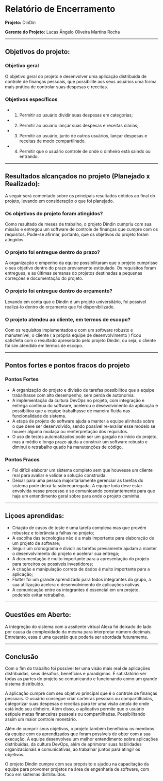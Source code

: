 # Relatório de Encerramento

**Projeto:** DinDin

**Gerente do Projeto:** Lucas Ângelo Oliveira Martins Rocha

---

## Objetivos do projeto:

### Objetivo geral

O objetivo geral do projeto é desenvolver uma aplicação
distribuída de controle de finanças pessoais, que possibilite aos seus
usuários uma forma mais prática de controlar suas despesas e receitas.

### Objetivos específicos

 - 1. Permitir ao usuário dividir suas despesas em categorias;
 - 2. Permitir ao usuário lançar suas despesas e receitas diárias;
 - 3. Permitir ao usuário, junto de outros usuários, lançar despesas e receitas
de modo compartilhado.
 - 4. Permitir que o usuário controle de onde o dinheiro está saindo ou
entrando.

---

## Resultados alcançados no projeto (Planejado x Realizado):

A seguir será comentado sobre os principais resultados obtidos ao final do projeto, levando em consideração o que foi planejado.

### Os objetivos do projeto foram atingidos?

Como resultado de meses de trabalho, o projeto Dindin cumpriu com sua missão e entregou um software de controle de finanças que cumpre
com os requisitos. Pode-se afirmar, portanto, que os objetivos do projeto foram atingidos.

### O projeto foi entregue dentro do prazo?

A organização e empenho da equipe possibilitaram que o projeto cumprisse o seu objetivo dentro do prazo previamente estipulado. 
Os requisitos foram entregues, e as últimas semanas do projetos destinadas a pequenas correções e documentação do projeto. 

### O projeto foi entregue dentro do orçamento? 

Levando em conta que o Dindin é um projeto universitário, foi possível realizá-lo dentro do orçamento que foi disponibilizado.

### O projeto atendeu ao cliente, em termos de escopo? 

Com os requisitos implementados e com um software robusto e manutenível, o cliente ( a própria equipe de desenvolvimento )
ficou satisfeita com o resultado apresetado pelo projeto Dindin, ou seja, o cliente foi sim atendido em termos de escopo.

---

## Pontos fortes e pontos fracos do projeto

### Pontos Fortes

 - A organização do projeto e divisão de tarefas possibilitou que a equipe trabalhasse com alto desempenho, sem perda de autonomia.
 - A implementação da cultura DevOps no projeto, com integração e entrega contínua do software, acelerou o desevolvimento da aplicação 
e possibiltou que a equipe trabalhasse de maneira fluida nas funcionalidade do sistema.
 - A etapa de projeto do software ajuda a manter a equipe alinhada sobre o que deve ser desenvolvido, sendo possível re-avaliar esse modelo
se houver alguma mudaça ou reinterpretação dos requisitos.
 - O uso de testes automatizados pode ser um gargalo no início do projeto, mas a médio e longo prazo ajuda a construir um software robusto
e diminui o retrabalho quado há manutenções de código.

### Pontos Fracos

 - Foi difícil elaborar um sistema completo sem que houvesse um cliente real para avaliar e validar a solução construída.
 - Deixar para uma pessoa majoritariamente gerenciar as tarefas do sistema pode deixá-la sobrecarregada. A equipe toda deve estar envolvida
nesse processo e se comunicando constantemente para que haja um entendimento geral sobre para onde o projeto caminha.

---

## Liçoes aprendidas:
 - Criação de casos de teste é uma tarefa complexa mas que
provém robustez e tolerância a falhas no projeto;
 - A escolha das tecnologias não é a mais importante para
elaboração de um projeto de software;
 - Seguir um cronograma e dividir as tarefas previamente ajudam a
manter o desenvolvimento do projeto e acelerar sua entrega;
 - A documentação é muito importante para a apresentação do
projeto para terceiros ou possíveis investidores;
 - A criação e manipulação correta de dados é muito importante
para a aplicação;
 - Flutter foi um grande aprendizado para todos integrantes do
grupo, a sua utilização acelera o desenvolvimento de aplicações nativas.
 - A comunicação entre os integrantes é essencial em um projeto, podendo
evitar retrabalho.

---

## Questões em Aberto: 

A integreção do sistema com a assitente virtual Alexa foi deixado de lado por causa da complexidade 
da mesma para interpretar número decimais. Entretanto, essa é uma questão que poderia ser abordada futuramente.

---

## Conclusão

Com o fim do trabalho foi possível ter uma visão mais real de aplicações
distribuídas, seus desafios, benefícios e paradigmas. É satisfatório ver
todas as partes do projeto se comunicando e funcionando como um grande
sistema distribuído.

A aplicação cumpre com seu objetivo principal que é o controle de
finanças pessoais. O usuário consegue criar carteiras pessoais ou
compartilhadas, categorizar suas despesas e receitas para ter uma visão
ampla de onde está indo seu dinheiro. Além disso, o aplicativo permite que
o usuário estipule metas financeiras pessoais ou compartilhadas.
Possibilitando assim um maior controle monetário.

Além de cumprir seus objetivos, o projeto também beneficiou os membros da equipe
com os aprendizados que foram possíveis de obter com a sua execução.
A equipe desenvolveu um melhor entendimento sobre aplicações distribuídas,
da cultura DevOps, além de aprimorar suas habilidades organizacionais e
comunicativas, ao trabalhar juntos para atingir os objetivos.

O projeto Dindin cumpre com seu propósito e ajudou na capacitação da equipe
para provomer projetos na área de engenharia de software, com foco em sistemas
distribuídos.
